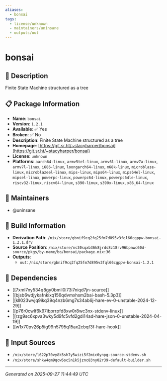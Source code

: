 ```yaml
---
aliases:
  - bonsai
tags:
  - license/unknown
  - maintainers/uninsane
  - outputs/out
---
```


# bonsai

## 📝 Description

Finite State Machine structured as a tree

## 📋 Package Information

- **Name**: `bonsai`
- **Version**: `1.2.1`
- **Available**: ✅ Yes
- **Broken**: ✅ No
- **Description**: Finite State Machine structured as a tree
- **Homepage**: [https://git.sr.ht/~stacyharper/bonsai](https://git.sr.ht/~stacyharper/bonsai)
- **License**: `unknown`
- **Platforms**: `aarch64-linux`, `armv5tel-linux`, `armv6l-linux`, `armv7a-linux`, `armv7l-linux`, `i686-linux`, `loongarch64-linux`, `m68k-linux`, `microblaze-linux`, `microblazeel-linux`, `mips-linux`, `mips64-linux`, `mips64el-linux`, `mipsel-linux`, `powerpc-linux`, `powerpc64-linux`, `powerpc64le-linux`, `riscv32-linux`, `riscv64-linux`, `s390-linux`, `s390x-linux`, `x86_64-linux`
## 👥 Maintainers

- @uninsane


## 🔧 Build Information

- **Derivation Path**: `/nix/store/gbnif9cq2fq25fm7d895v3fql66cgppw-bonsai-1.2.1.drv`
- **Source Position**: `/nix/store/ns30sqxb36k8jrds8z18rv96bpnwc60d-source/pkgs/by-name/bo/bonsai/package.nix:36`
- **Outputs**:
  - `out`:  `/nix/store/gbnif9cq2fq25fm7d895v3fql66cgppw-bonsai-1.2.1`

## 🔗 Dependencies

- [[7xml7ny534q8gy0bmil0i73i7niqd7jn-source]]
- [[bjsb6wdjykafnkixq156qdvmxhsm2bai-bash-5.3p3]]
- [[kll023wvjq9ikq39q4nzb6mg7s34ab6j-hare-ev-0-unstable-2024-12-29]]
- [[p76r0cwlf6k97ibprrpfd8xw0r8wc3nx-stdenv-linux]]
- [[rzg9sc6xpva3wky5d9fc5vfd2gdi14ad-hare-json-0-unstable-2024-04-19]]
- [[w1x70pv26p5ig99n5795q15ax2cbqf3f-hare-hook]]

## 📁 Input Sources

- `/nix/store/l622p70vy8k5sh7y5wizi5f2mic6ynpg-source-stdenv.sh`
- `/nix/store/shkw4qm9qcw5sc5n1k5jznc83ny02r39-default-builder.sh`

---
*Generated on 2025-09-27 11:44:49 UTC*
